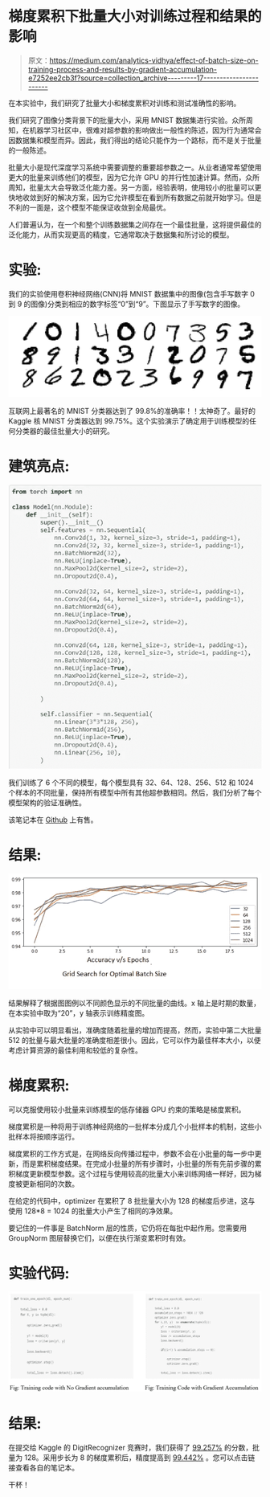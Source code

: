 # 梯度累积下批量大小对训练过程和结果的影响

> 原文：<https://medium.com/analytics-vidhya/effect-of-batch-size-on-training-process-and-results-by-gradient-accumulation-e7252ee2cb3f?source=collection_archive---------17----------------------->

在本实验中，我们研究了批量大小和梯度累积对训练和测试准确性的影响。

我们研究了图像分类背景下的批量大小，采用 MNIST 数据集进行实验。众所周知，在机器学习社区中，很难对超参数的影响做出一般性的陈述，因为行为通常会因数据集和模型而异。因此，我们得出的结论只能作为一个路标，而不是关于批量的一般陈述。

批量大小是现代深度学习系统中需要调整的重要超参数之一。从业者通常希望使用更大的批量来训练他们的模型，因为它允许 GPU 的并行性加速计算。然而，众所周知，批量太大会导致泛化能力差。另一方面，经验表明，使用较小的批量可以更快地收敛到好的解决方案，因为它允许模型在看到所有数据之前就开始学习。但是不利的一面是，这个模型不能保证收敛到全局最优。

人们普遍认为，在一个和整个训练数据集之间存在一个最佳批量，这将提供最佳的泛化能力，从而实现更高的精度，它通常取决于数据集和所讨论的模型。

# 实验:

我们的实验使用卷积神经网络(CNN)将 MNIST 数据集中的图像(包含手写数字 0 到 9 的图像)分类到相应的数字标签“0”到“9”。下图显示了手写数字的图像。

![](img/c2489aba1b1837093c5124fab496827c.png)

互联网上最著名的 MNIST 分类器达到了 99.8%的准确率！！太神奇了。最好的 Kaggle 核 MNIST 分类器达到 99.75%。这个实验演示了确定用于训练模型的任何分类器的最佳批量大小的研究。

# 建筑亮点:

![](img/9bed208c582cb03f48566acdb69b3fd1.png)

我们训练了 6 个不同的模型，每个模型具有 32、64、128、256、512 和 1024 个样本的不同批量，保持所有模型中所有其他超参数相同。然后，我们分析了每个模型架构的验证准确性。

该笔记本在 [Github](https://github.com/nainci/MNIST-BatchSize-Experiment/blob/master/mnist-digit-base-batchsize-test.ipynb) 上有售。

# 结果:

![](img/e387df63b4bdd4e36b348d28d55cfa44.png)

结果解释了根据图图例以不同颜色显示的不同批量的曲线。x 轴上是时期的数量，在本实验中取为“20”，y 轴表示训练精度图。

从实验中可以明显看出，准确度随着批量的增加而提高，然而，实验中第二大批量 512 的批量与最大批量的准确度相差很小。因此，它可以作为最佳样本大小，以便考虑计算资源的最佳利用和较低的复杂性。

# 梯度累积:

可以克服使用较小批量来训练模型的低存储器 GPU 约束的策略是梯度累积。

梯度累积是一种将用于训练神经网络的一批样本分成几个小批样本的机制，这些小批样本将按顺序运行。

梯度累积的工作方式是，在网络反向传播过程中，参数不会在小批量的每一步中更新，而是累积梯度结果。在完成小批量的所有步骤时，小批量的所有先前步骤的累积梯度更新模型参数。这个过程与使用较高的批量大小来训练网络一样好，因为梯度被更新相同的次数。

在给定的代码中，optimizer 在累积了 8 批批量大小为 128 的梯度后步进，这与使用 128*8 = 1024 的批量大小产生了相同的净效果。

要记住的一件事是 BatchNorm 层的性质，它仍将在每批中起作用。您需要用 GroupNorm 图层替换它们，以便在执行渐变累积时有效。

# 实验代码:

![](img/b229bd2419a0310ec0fd61250e3b1232.png)

# 结果:

在提交给 Kaggle 的 DigitRecognizer 竞赛时，我们获得了 [99.257%](https://www.kaggle.com/ncyjain/mnist-digit-base) 的分数，批量为 128。采用步长为 8 的梯度累积后，精度提高到 [99.442%](https://www.kaggle.com/ncyjain/mnist-digit-base-accumulate-gradient?scriptVersionId=31423509) 。您可以点击链接查看各自的笔记本。

干杯！